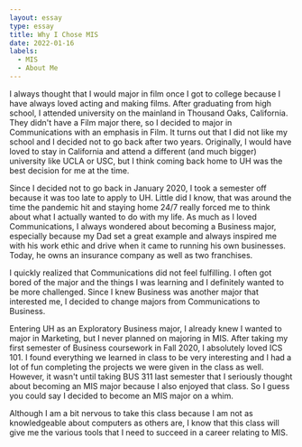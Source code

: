 ```yaml
---
layout: essay
type: essay
title: Why I Chose MIS
date: 2022-01-16
labels:
  - MIS 
  - About Me 
---
```


I always thought that I would major in film once I got to college because I have always loved acting and making films. After graduating from high school, I attended university on the mainland in Thousand Oaks, California. They didn't have a Film major there, so I decided to major in Communications with an emphasis in Film. It turns out that I did not like my school and I decided not to go back after two years. Originally, I would have loved to stay in California and attend a different (and much bigger) university like UCLA or USC, but I think coming back home to UH was the best decision for me at the time. 

Since I decided not to go back in January 2020, I took a semester off because it was too late to apply to UH. Little did I know, that was around the time the pandemic hit and staying home 24/7 really forced me to think about what I actually wanted to do with my life. As much as I loved Communications, I always wondered about becoming a Business major, especially because my Dad set a great example and always inspired me with his work ethic and drive when it came to running his own businesses. Today, he owns an insurance company as well as two franchises.

I quickly realized that Communications did not feel fulfilling. I often got bored of the major and the things I was learning and I definitely wanted to be more challenged. Since I knew Business was another major that interested me, I decided to change majors from Communications to Business.

Entering UH as an Exploratory Business major, I already knew I wanted to major in Marketing, but I never planned on majoring in MIS. After taking my first semester of Business coursework in Fall 2020, I absolutely loved ICS 101. I found everything we learned in class to be very interesting and I had a lot of fun completing the projects we were given in the class as well. However, it wasn't until taking BUS 311 last semester that I seriously thought about becoming an MIS major because I also enjoyed that class. So I guess you could say I decided to become an MIS major on a whim. 

Although I am a bit nervous to take this class because I am not as knowledgeable about computers as others are, I know that this class will give me the various tools that I need to succeed in a career relating to MIS. 
